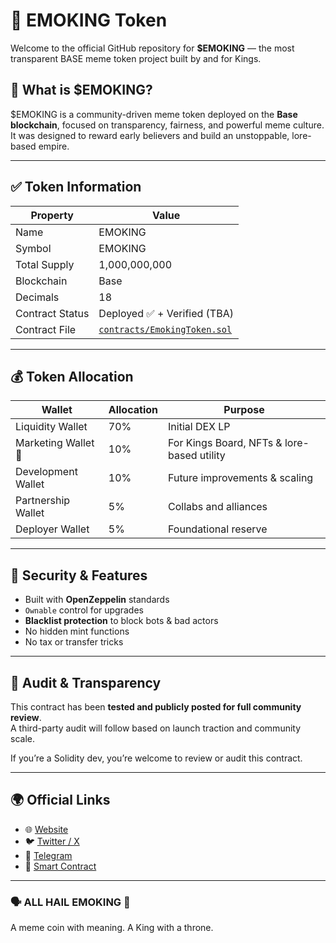 # 👑 EMOKING Token

Welcome to the official GitHub repository for **$EMOKING** — the most transparent BASE meme token project built by and for Kings.

## 📜 What is $EMOKING?

$EMOKING is a community-driven meme token deployed on the **Base blockchain**, focused on transparency, fairness, and powerful meme culture.  
It was designed to reward early believers and build an unstoppable, lore-based empire.

---

## ✅ Token Information

| Property         | Value                        |
|------------------|------------------------------|
| Name             | EMOKING                      |
| Symbol           | EMOKING                      |
| Total Supply     | 1,000,000,000                |
| Blockchain       | Base                         |
| Decimals         | 18                           |
| Contract Status  | Deployed ✅ + Verified (TBA) |
| Contract File    | [`contracts/EmokingToken.sol`](contracts/EmokingToken.sol) |

---

## 💰 Token Allocation

| Wallet              | Allocation | Purpose |
|---------------------|------------|---------|
| Liquidity Wallet     | 70%        | Initial DEX LP |
| Marketing Wallet 🧠  | 10%        | For Kings Board, NFTs & lore-based utility |
| Development Wallet   | 10%        | Future improvements & scaling |
| Partnership Wallet   | 5%         | Collabs and alliances |
| Deployer Wallet      | 5%         | Foundational reserve |

---

## 🔐 Security & Features

- Built with **OpenZeppelin** standards
- `Ownable` control for upgrades
- **Blacklist protection** to block bots & bad actors
- No hidden mint functions
- No tax or transfer tricks

---

## 🔎 Audit & Transparency

This contract has been **tested and publicly posted for full community review**.  
A third-party audit will follow based on launch traction and community scale.

If you’re a Solidity dev, you’re welcome to review or audit this contract.

---

## 🌍 Official Links

- 🌐 [Website](https://emoking1st.carrd.co)
- 🐦 [Twitter / X](https://x.com/EmoKing1st)
- 💬 [Telegram](https://t.me/Emotofficials)
- 📜 [Smart Contract](contracts/EmokingToken.sol)

---

### 🗣️ ALL HAIL EMOKING 👑  
A meme coin with meaning. A King with a throne.
